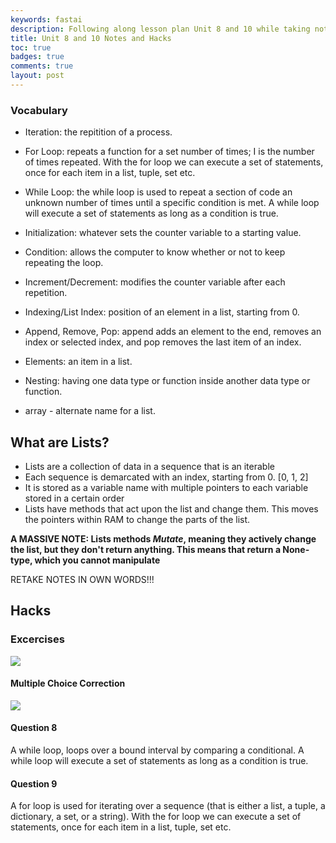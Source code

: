 ```yaml
---
keywords: fastai
description: Following along lesson plan Unit 8 and 10 while taking notes and doing the Hacks.
title: Unit 8 and 10 Notes and Hacks
toc: true 
badges: true
comments: true
layout: post
---
```


### Vocabulary

- Iteration: the repitition of a process.
- For Loop: repeats a function for a set number of times; I is the number of times repeated. With the for loop we can execute a set of statements, once for each item in a list, tuple, set etc.
- While Loop: the while loop is used to repeat a section of code an unknown number of times until a specific condition is met.  A while loop will execute a set of statements as long as a condition is true.  
- Initialization: whatever sets the counter variable to a starting value.
- Condition: allows the computer to know whether or not to keep repeating the loop.
- Increment/Decrement: modifies the counter variable after each repetition.

- Indexing/List Index: position of an element in a list, starting from 0.
- Append, Remove, Pop: append adds an element to the end, removes an index or selected index, and pop removes the last item of an index. 
- Elements: an item in a list. 
- Nesting: having one data type or function inside another data type or function.
- array - alternate name for a list.

## What are Lists?

- Lists are a collection of data in a sequence that is an iterable
- Each sequence is demarcated with an index, starting from 0. [0, 1, 2]
- It is stored as a variable name with multiple pointers to each variable stored in a certain order
- Lists have methods that act upon the list and change them. This moves the pointers within RAM to change the parts of the list.

**A MASSIVE NOTE: Lists methods *Mutate*, meaning they actively change the list, but they don't return anything. This means that return a None-type, which you cannot manipulate**


RETAKE NOTES IN OWN WORDS!!!

## Hacks

### Excercises

![]({{site.baseurl}}/images/8.10Hacks.jpg)

#### Multiple Choice Correction

![]({{site.baseurl}}/images/MCQ.Mistakes.jpg)

#### Question 8

A while loop, loops over a bound interval by comparing a conditional. A while loop will execute a set of statements as long as a condition is true. 

#### Question 9

A for loop is used for iterating over a sequence (that is either a list, a tuple, a dictionary, a set, or a string). With the for loop we can execute a set of statements, once for each item in a list, tuple, set etc.